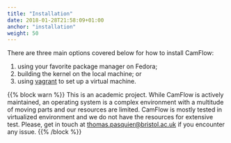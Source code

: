 ```yaml
---
title: "Installation"
date: 2018-01-28T21:58:09+01:00
anchor: "installation"
weight: 50
---
```


There are three main options covered below for how to install CamFlow:
1. using your favorite package manager on Fedora;
2. building the kernel on the local machine; or
3. using [vagrant](https://www.vagrantup.com/) to set up a virtual machine.

{{% block warn %}}
This is an academic project. While CamFlow is actively maintained, an operating system
is a complex environment with a multitude of moving parts and our resources are limited.
CamFlow is mostly tested in virtualized environment and we do not have the resources
for extensive test.
Please, get in touch at
[thomas.pasquier@bristol.ac.uk](mailto:thomas.pasquier@bristol.ac.uk)
if you encounter any issue.
{{% /block %}}
